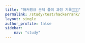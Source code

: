 ```yaml
---
title: "해커랭크 문제 풀이 과정 기록👩🏻‍💻"
permalink: /study/test/hackerrank/
layout: single
author_profile: false
sidebar:
    nav: "study"
---
```

